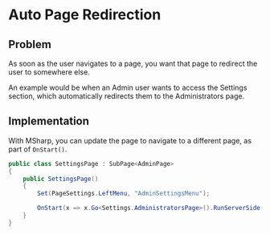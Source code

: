 # Auto Page Redirection

## Problem

As soon as the user navigates to a page, you want that page to redirect the user to somewhere else.

An example would be when an Admin user wants to access the Settings section, which automatically redirects them to the Administrators page.

## Implementation

With MSharp, you can update the page to navigate to a different page, as part of `OnStart()`.

```csharp
public class SettingsPage : SubPage<AdminPage>
{
    public SettingsPage()
    {
        Set(PageSettings.LeftMenu, "AdminSettingsMenu");

        OnStart(x => x.Go<Settings.AdministratorsPage>().RunServerSide());
    }
}
```
